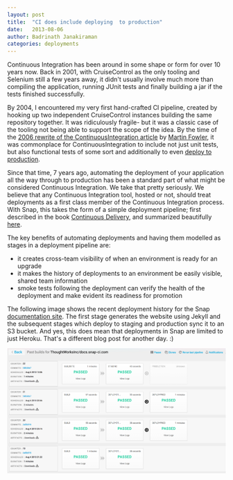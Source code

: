 ```yaml
---
layout: post
title:  "CI does include deploying  to production"
date:   2013-08-06
author: Badrinath Janakiraman
categories: deployments
---
```


Continuous Integration has been around in some shape or form for over 10 years now. Back in 2001, with CruiseControl as the only tooling and Selenium still a few years away, it didn't usually involve much more than compiling the application, running JUnit tests and finally building a jar if the tests finished successfully. 

By 2004, I encountered my very first hand-crafted CI pipeline, created by hooking up two independent CruiseControl instances building the same repository together. It was ridiculously fragile- but it was a classic case of the tooling not being able to support the scope of the idea. By the time of the [2006 rewrite of the ContinuousIntegration article](http://martinfowler.com/articles/continuousIntegration.html) by [Martin Fowler](http://martinfowler.com/), it was commonplace for ContinuousIntegration to include not just unit tests, but also functional tests of some sort and additionally to even [deploy to production](http://martinfowler.com/articles/continuousIntegration.html#AutomateDeployment "continuous-integration martin-fowler automate-deployments").

Since that time, 7 years ago, automating the deployment of your application all the way through to production has been a standard part of what might be considered Continuous Integration. We take that pretty seriously. We believe that any Continuous Integration tool, hosted or not, should treat deployments as a first class member of the Continuous Integration process. With Snap, this takes the form of a simple deployment pipeline; first described in the book [Continuous Delivery](http://www.amazon.com/gp/product/0321601912?ie=UTF8&tag=martinfowlerc-20&linkCode=as2&camp=1789&creative=9325&creativeASIN=0321601912), and summarized beautifully [here](http://martinfowler.com/bliki/DeploymentPipeline.html). 

The key benefits of automating deployments and having them modelled as stages in a deployment pipeline are:
* it creates cross-team visibility of when an environment is ready for an upgrade
* it makes the history of deployments to an environment be easily visible, shared team information
* smoke tests following the deployment can verify the health of the deployment and make evident its readiness for promotion

The following image shows the recent deployment history for the Snap [documentation site](http://docs.snap-ci.com). The first stage generates the website using Jekyll and the subsequent stages which deploy to staging and production sync it to an S3 bucket. And yes, this does mean that deployments in Snap are limited to just Heroku. That's a different blog post for another day. :)

<img src="/assets/images/screenshots/deployment-history@2x.png" />